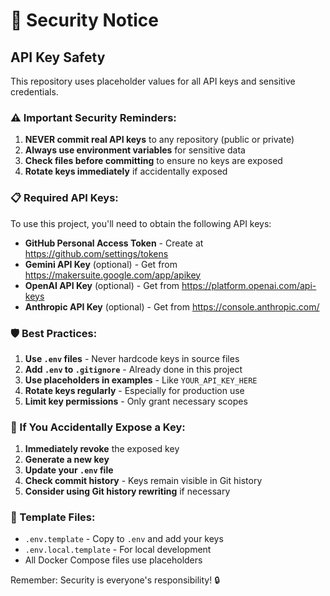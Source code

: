 # 🔐 Security Notice

## API Key Safety

This repository uses placeholder values for all API keys and sensitive credentials. 

### ⚠️ Important Security Reminders:

1. **NEVER commit real API keys** to any repository (public or private)
2. **Always use environment variables** for sensitive data
3. **Check files before committing** to ensure no keys are exposed
4. **Rotate keys immediately** if accidentally exposed

### 📋 Required API Keys:

To use this project, you'll need to obtain the following API keys:

- **GitHub Personal Access Token** - Create at https://github.com/settings/tokens
- **Gemini API Key** (optional) - Get from https://makersuite.google.com/app/apikey
- **OpenAI API Key** (optional) - Get from https://platform.openai.com/api-keys
- **Anthropic API Key** (optional) - Get from https://console.anthropic.com/

### 🛡️ Best Practices:

1. **Use `.env` files** - Never hardcode keys in source files
2. **Add `.env` to `.gitignore`** - Already done in this project
3. **Use placeholders in examples** - Like `YOUR_API_KEY_HERE`
4. **Rotate keys regularly** - Especially for production use
5. **Limit key permissions** - Only grant necessary scopes

### 🚨 If You Accidentally Expose a Key:

1. **Immediately revoke** the exposed key
2. **Generate a new key**
3. **Update your `.env` file**
4. **Check commit history** - Keys remain visible in Git history
5. **Consider using Git history rewriting** if necessary

### 📝 Template Files:

- `.env.template` - Copy to `.env` and add your keys
- `.env.local.template` - For local development
- All Docker Compose files use placeholders

Remember: Security is everyone's responsibility! 🔒
